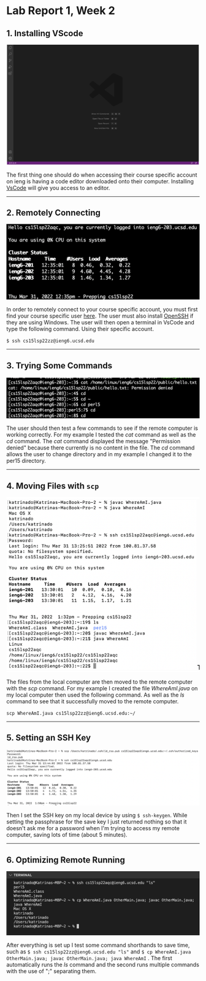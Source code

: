 # Lab Report 1, Week 2

## 1. Installing VScode
![Image](vscode.png)

The first thing one should do when accessing their course specific account on ieng is having a code editor downloaded onto their computer. Installing [VsCode](https://code.visualstudio.com/) will give you access to an editor.

---

## 2. Remotely Connecting
![Image](remote.png)

In order to remotely connect to your course specific account, you must first find your course specific user [here](
https://sdacs.ucsd.edu/~icc/index.php). The user must also install [OpenSSH](https://docs.microsoft.com/en-us/windows-server/administration/openssh/openssh_install_firstuse) if they are using Windows. The user will then open a terminal in VsCode and type the following command. Using their specific account.

```
$ ssh cs15lsp22zz@ieng6.ucsd.edu
```

---

## 3. Trying Some Commands
![Image](commands.png)

The user should then test a few commands to see if the remote computer is working correctly. For my example I tested the *cat* command as well as the *cd* command. The *cat* command displayed the message "Permission denied" because there currently is no content in the file. The *cd* command allows the user to change directory and in my example I changed it to the per15 directory.

---

## 4. Moving Files with `scp`
![Image](scp.png)

The files from the local computer are then moved to the remote computer with the *scp* command. For my example I created the file *WhereAmI.java* on my local computer then used the following command. As well as the *ls* command to see that it successfully moved to the remote computer.

```
scp WhereAmI.java cs15lsp22zz@ieng6.ucsd.edu:~/
```

---

## 5. Setting an SSH Key
![Image](sshkey.png)

Then I set the SSH key on my local device by using `$ ssh-keygen`. While setting the passphrase for the save key I just returned nothing so that it doesn't ask me for a password when I'm trying to access my remote computer, saving lots of time (about 5 minutes).

---

## 6. Optimizing Remote Running
![Image](optimize.png)

After everything is set up I test some command shorthands to save time, such as `$ ssh cs15lsp22zz@ieng6.ucsd.edu "ls"` and `$ cp WhereAmI.java OtherMain.java; javac OtherMain.java;
java WhereAmI` . The first automatically runs the *ls* command and the second runs multiple commands with the use of ";" separating them.
